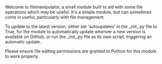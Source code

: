 Welcome to filemanipulator, a small module built to aid with some file operations which may be useful.
It's a simple module, but can sometimes come in useful, particularly with file management.

To update to the latest version, either set 'autoupdates' in the \__init__.py file to True, for the module
to automatically update whenver a new version is available on GitHub, or run the \__init__.py file as its own
script, triggering an automatic update.

Please ensure file editing permissions are granted to Python for this module to work properly.
